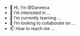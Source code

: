 - 👋 Hi, I’m @Daneeca
- 👀 I’m interested in ...
- 🌱 I’m currently learning ...
- 💞️ I’m looking to collaborate on ...
- 📫 How to reach me ...

<!---
Daneeca/Daneeca is a ✨ special ✨ repository because its `README.md` (this file) appears on your GitHub profile.
You can click the Preview link to take a look at your changes.
--->
